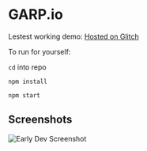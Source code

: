 # GARP.io

Lestest working demo: [Hosted on Glitch](https://tsbraun1891-garp-io-1.glitch.me/)

To run for yourself:

`cd` into repo

`npm install`

`npm start`

## Screenshots

![Early Dev Screenshot](https://i.imgur.com/nOwdhrk.png)
